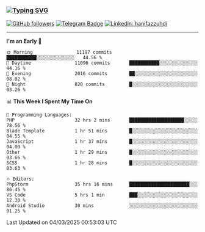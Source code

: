 ### [![Typing SVG](https://readme-typing-svg.herokuapp.com?font=lato&size=22&lines=Hi+There+👋)](https://git.io/typing-svg) 

[![GitHub followers](https://img.shields.io/github/followers/hanifazzuhdi?label=Follow&style=social)](https://github.com/hanifazzuhdi/?tab=follow) 
[![Telegram Badge](https://img.shields.io/badge/-hanif0198-blue?style=social&logo=telegram&link=https://www.t.me/hanif0198/)](https://www.t.me/hanif0198/) 
[![Linkedin: hanifazzuhdi](https://img.shields.io/badge/-hanifazzuhdi-blue?style=flat-square&logo=Linkedin&logoColor=white&link=https://www.linkedin.com/in/hanif-az-zuhdi-69688019b/)](https://www.linkedin.com/in/hanif-az-zuhdi-69688019b/) 

<hr/>

<!--START_SECTION:waka-->
**I'm an Early 🐤** 

```text
🌞 Morning                11197 commits       ███████████░░░░░░░░░░░░░░   44.56 % 
🌆 Daytime                11096 commits       ███████████░░░░░░░░░░░░░░   44.16 % 
🌃 Evening                2016 commits        ██░░░░░░░░░░░░░░░░░░░░░░░   08.02 % 
🌙 Night                  820 commits         █░░░░░░░░░░░░░░░░░░░░░░░░   03.26 % 
```


📊 **This Week I Spent My Time On** 

```text
💬 Programming Languages: 
PHP                      32 hrs 2 mins       ████████████████████░░░░░   78.56 % 
Blade Template           1 hr 51 mins        █░░░░░░░░░░░░░░░░░░░░░░░░   04.55 % 
JavaScript               1 hr 37 mins        █░░░░░░░░░░░░░░░░░░░░░░░░   04.00 % 
Other                    1 hr 29 mins        █░░░░░░░░░░░░░░░░░░░░░░░░   03.66 % 
SCSS                     1 hr 28 mins        █░░░░░░░░░░░░░░░░░░░░░░░░   03.63 % 

🔥 Editors: 
PhpStorm                 35 hrs 16 mins      ██████████████████████░░░   86.45 % 
VS Code                  5 hrs 1 min         ███░░░░░░░░░░░░░░░░░░░░░░   12.30 % 
Android Studio           30 mins             ░░░░░░░░░░░░░░░░░░░░░░░░░   01.25 % 
```


 Last Updated on 04/03/2025 00:53:03 UTC
<!--END_SECTION:waka-->

